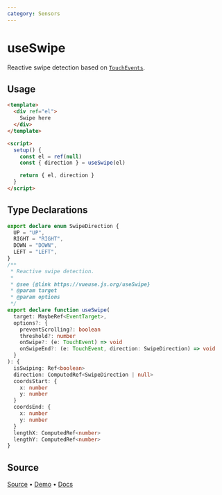 ```yaml
---
category: Sensors
---
```


# useSwipe

Reactive swipe detection based on [`TouchEvents`](https://developer.mozilla.org/en-US/docs/Web/API/TouchEvent).

## Usage

```html {16-20}
<template>
  <div ref="el">
    Swipe here
  </div>
</template>

<script>
  setup() {
    const el = ref(null)
    const { direction } = useSwipe(el)

    return { el, direction }
  } 
</script>
```

<!--FOOTER_STARTS-->
## Type Declarations

```typescript
export declare enum SwipeDirection {
  UP = "UP",
  RIGHT = "RIGHT",
  DOWN = "DOWN",
  LEFT = "LEFT",
}
/**
 * Reactive swipe detection.
 *
 * @see {@link https://vueuse.js.org/useSwipe}
 * @param target
 * @param options
 */
export declare function useSwipe(
  target: MaybeRef<EventTarget>,
  options?: {
    preventScrolling?: boolean
    threshold?: number
    onSwipe?: (e: TouchEvent) => void
    onSwipeEnd?: (e: TouchEvent, direction: SwipeDirection) => void
  }
): {
  isSwiping: Ref<boolean>
  direction: ComputedRef<SwipeDirection | null>
  coordsStart: {
    x: number
    y: number
  }
  coordsEnd: {
    x: number
    y: number
  }
  lengthX: ComputedRef<number>
  lengthY: ComputedRef<number>
}
```

## Source

[Source](https://github.com/vueuse/vueuse/blob/main/packages/core/useSwipe/index.ts) • [Demo](https://github.com/vueuse/vueuse/blob/main/packages/core/useSwipe/demo.vue) • [Docs](https://github.com/vueuse/vueuse/blob/main/packages/core/useSwipe/index.md)


<!--FOOTER_ENDS-->
